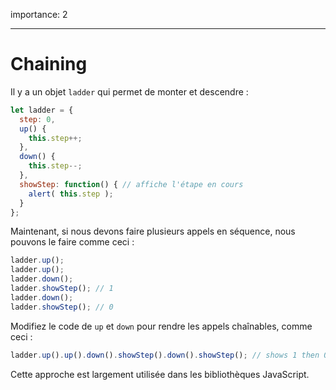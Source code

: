 importance: 2

---

# Chaining

Il y a un objet `ladder` qui permet de monter et descendre :

```js
let ladder = {
  step: 0,
  up() {
    this.step++;
  },
  down() {
    this.step--;
  },
  showStep: function() { // affiche l'étape en cours
    alert( this.step );
  }
};
```

Maintenant, si nous devons faire plusieurs appels en séquence, nous pouvons le faire comme ceci :

```js
ladder.up();
ladder.up();
ladder.down();
ladder.showStep(); // 1
ladder.down();
ladder.showStep(); // 0
```

Modifiez le code de `up` et `down` pour rendre les appels chaînables, comme ceci :

```js
ladder.up().up().down().showStep().down().showStep(); // shows 1 then 0
```

Cette approche est largement utilisée dans les bibliothèques JavaScript.
